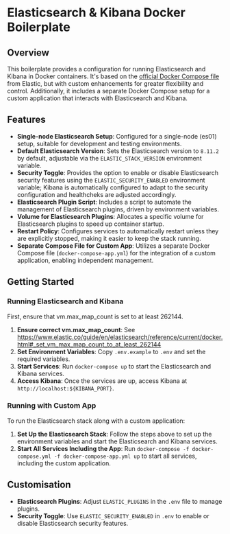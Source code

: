 # Elasticsearch & Kibana Docker Boilerplate

## Overview

This boilerplate provides a configuration for running Elasticsearch and Kibana in Docker containers. It's based on the [official Docker Compose file](https://github.com/elastic/elasticsearch/blob/8.11/docs/reference/setup/install/docker/docker-compose.yml) from Elastic, but with custom enhancements for greater flexibility and control. Additionally, it includes a separate Docker Compose setup for a custom application that interacts with Elasticsearch and Kibana.

## Features

- **Single-node Elasticsearch Setup**: Configured for a single-node (es01) setup, suitable for development and testing environments.
- **Default Elasticsearch Version**: Sets the Elasticsearch version to `8.11.2` by default, adjustable via the `ELASTIC_STACK_VERSION` environment variable.
- **Security Toggle**: Provides the option to enable or disable Elasticsearch security features using the `ELASTIC_SECURITY_ENABLED` environment variable; Kibana is automatically configured to adapt to the security configuration and healthcheks are adjusted accordingly.
- **Elasticsearch Plugin Script**: Includes a script to automate the management of Elasticsearch plugins, driven by environment variables.
- **Volume for Elasticsearch Plugins**: Allocates a specific volume for Elasticsearch plugins to speed up container startup.
- **Restart Policy**: Configures services to automatically restart unless they are explicitly stopped, making it easier to keep the stack running.
- **Separate Compose File for Custom App**: Utilizes a separate Docker Compose file (`docker-compose-app.yml`) for the integration of a custom application, enabling independent management.

## Getting Started

### Running Elasticsearch and Kibana

First, ensure that vm.max_map_count is set to at least 262144. 

1. **Ensure correct vm.max_map_count**: See https://www.elastic.co/guide/en/elasticsearch/reference/current/docker.html#_set_vm_max_map_count_to_at_least_262144
2. **Set Environment Variables**: Copy `.env.example` to `.env` and set the required variables.
3. **Start Services**: Run `docker-compose up` to start the Elasticsearch and Kibana services.
4. **Access Kibana**: Once the services are up, access Kibana at `http://localhost:${KIBANA_PORT}`.

### Running with Custom App

To run the Elasticsearch stack along with a custom application:

1. **Set Up the Elasticsearch Stack**: Follow the steps above to set up the environment variables and start the Elasticsearch and Kibana services.
2. **Start All Services Including the App**: Run `docker-compose -f docker-compose.yml -f docker-compose-app.yml up` to start all services, including the custom application.

## Customisation

- **Elasticsearch Plugins**: Adjust `ELASTIC_PLUGINS` in the `.env` file to manage plugins.
- **Security Toggle**: Use `ELASTIC_SECURITY_ENABLED` in `.env` to enable or disable Elasticsearch security features.
